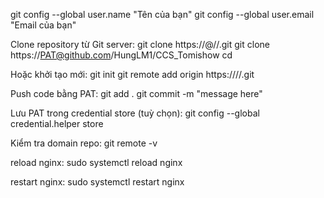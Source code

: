 git config --global user.name "Tên của bạn"
git config --global user.email "Email của bạn"

Clone repository từ Git server:
git clone https://<username>@<domain>/<username>/<repository>.git
git clone https://PAT@github.com/HungLM1/CCS_Tomishow
cd <repository>

Hoặc khởi tạo mới:
git init
git remote add origin https://<domain>/<username>/<repository>.git

Push code bằng PAT:
git add .
git commit -m "message here"

Lưu PAT trong credential store (tuỳ chọn):
git config --global credential.helper store


Kiểm tra domain repo:
git remote -v

reload nginx:
sudo systemctl reload nginx

restart nginx:
sudo systemctl restart nginx


